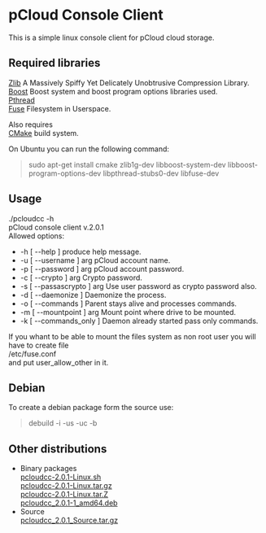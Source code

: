 # pCloud Console Client

This is a simple linux console client for pCloud cloud storage. 

## Required libraries 
[Zlib](http://zlib.net/)  A Massively Spiffy Yet Delicately Unobtrusive Compression Library.  
[Boost](http://www.boost.org/) Boost system and boost program options libraries used.  
[Pthread](http://www.gnu.org/)   
[Fuse](https://github.com/libfuse/libfuse) Filesystem in Userspace.  
  
Also requires   
[CMake](https://cmake.org/) build system.  

On Ubuntu you can run the following command:  
> sudo apt-get install cmake zlib1g-dev libboost-system-dev libboost-program-options-dev libpthread-stubs0-dev libfuse-dev  

## Usage
./pcloudcc -h  
  pCloud console client v.2.0.1  
Allowed options:  
-  -h [ --help ]             produce help message.
-  -u [ --username ] arg     pCloud account name.
-  -p [ --password ] arg     pCloud account password.
-  -c [ --crypto ] arg       Crypto password.
-  -s [ --passascrypto ] arg Use user password as crypto password also.
-  -d [ --daemonize ]        Daemonize the process.
-  -o [ --commands  ]        Parent stays alive and processes commands. 
-  -m [ --mountpoint ] arg   Mount point where drive to be mounted.
-  -k [ --commands_only ]    Daemon already started pass only commands.
  
If you whant to be able to mount the files system as non root user you will have to create file   
/etc/fuse.conf   
and put user_allow_other in it.  

## Debian
To create a debian package form the source use:  
> debuild -i -us -uc -b  

## Other distributions
- Binary packages  
  [pcloudcc-2.0.1-Linux.sh](https://my.pcloud.com/publink/show?code=XZJnzQZCFLB8o9PGEF4wG4sHCWGHHhUw4aV)   
  [pcloudcc-2.0.1-Linux.tar.gz](https://my.pcloud.com/publink/show?code=XZ0nzQZCzi5PmcxoNhf8b7jR8cnwflRRJlV)  
  [pcloudcc-2.0.1-Linux.tar.Z](https://my.pcloud.com/publink/show?code=XZoezQZxMTJDHe7LSXy7Xqzzme7ThrQcDly)  
  [pcloudcc_2.0.1-1_amd64.deb](https://my.pcloud.com/publink/show?code=XZ4nzQZOOG10GPkUSBbHWzgBzdHxVj18E4y)  
- Source  
  [pcloudcc_2.0.1_Source.tar.gz](https://my.pcloud.com/publink/show?code=XZFnzQZlcxeTHPnqahzlYd0V3oCIXygETq7)  
